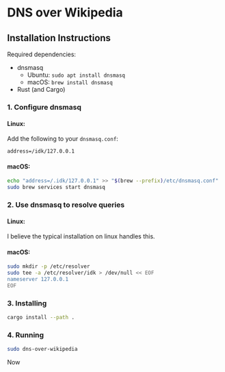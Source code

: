 # DNS over Wikipedia

## Installation Instructions
Required dependencies:

 - dnsmasq
   - Ubuntu: `sudo apt install dnsmasq`
   - macOS: `brew install dnsmasq`
 - Rust (and Cargo)

### 1. Configure dnsmasq
#### Linux:
Add the following to your `dnsmasq.conf`:
```
address=/idk/127.0.0.1
```

#### macOS:
```bash
echo "address=/.idk/127.0.0.1" >> "$(brew --prefix)/etc/dnsmasq.conf"
sudo brew services start dnsmasq
```

### 2. Use dnsmasq to resolve queries
#### Linux:
I believe the typical installation on linux handles this.

#### macOS:
```bash
sudo mkdir -p /etc/resolver
sudo tee -a /etc/resolver/idk > /dev/null << EOF
nameserver 127.0.0.1
EOF
```

### 3. Installing

```bash
cargo install --path .
```

### 4. Running
```bash
sudo dns-over-wikipedia
```

Now

